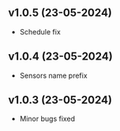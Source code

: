 
## v1.0.5 (23-05-2024)

- Schedule fix

## v1.0.4 (23-05-2024)

- Sensors name prefix

## v1.0.3 (23-05-2024)

- Minor bugs fixed
